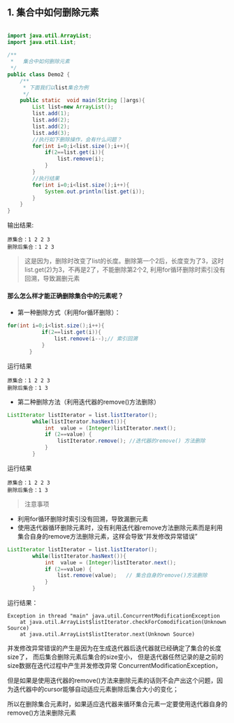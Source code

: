 ## 1. 集合中如何删除元素

~~~java  
  
import java.util.ArrayList;  
import java.util.List;  
  
/** 
 *   集合中如何删除元素 
 */  
public class Demo2 {  
    /** 
     * 下面我们以list集合为例 
     */  
    public static  void main(String []args){  
        List list=new ArrayList();  
        list.add(1);  
        list.add(2);  
        list.add(2);  
        list.add(3);  
        //执行如下删除操作，会有什么问题？  
        for(int i=0;i<list.size();i++){  
            if(2==list.get(i)){  
                list.remove(i);  
            }  
        }  
        //执行结果  
        for(int i=0;i<list.size();i++){  
            System.out.println(list.get(i));  
        }  
    }  
}
~~~  
 输出结果:
~~~
原集合：1 2 2 3  
删除后集合：1 2 3
~~~
>这是因为，删除时改变了list的长度。删除第一个2后，长度变为了3，这时list.get(2)为3，不再是2了，不能删除第2个2, 利用for循环删除时索引没有回溯，导致漏删元素  

#### 那么怎么样才能正确删除集合中的元素呢？

- 第一种删除方式（利用for循环删除）：
~~~java
for(int i=0;i<list.size();i++){  
           if(2==list.get(i)){  
               list.remove(i--);// 索引回溯    
           }  
       } 
~~~
 运行结果
~~~
原集合：1 2 2 3  
删除后集合：1 3  
~~~

- 第二种删除方法（利用迭代器的remove()方法删除）

~~~java
ListIterator listIterator = list.listIterator();  
        while(listIterator.hasNext()){  
            int  value = (Integer)listIterator.next();  
            if (2==value) {  
                listIterator.remove(); //迭代器的remove() 方法删除  
            }  
        }
~~~
运行结果
~~~
原集合：1 2 2 3  
删除后集合：1 3 
~~~

> 注意事项

- 利用for循环删除时索引没有回溯，导致漏删元素
- 使用迭代器循环删除元素时，没有利用迭代器remove方法删除元素而是利用集合自身的remove方法删除元素，这样会导致“并发修改异常错误”

~~~java
ListIterator listIterator = list.listIterator();  
        while(listIterator.hasNext()){  
            int  value = (Integer)listIterator.next();  
            if (2==value) {  
                list.remove(value);   // 集合自身的remove()方法删除  
            }  
        }  
~~~
 运行结果：

~~~
Exception in thread "main" java.util.ConcurrentModificationException
	at java.util.ArrayList$listIterator.checkForComodification(Unknown Source)
	at java.util.ArrayList$listIterator.next(Unknown Source)
~~~
并发修改异常错误的产生是因为在生成迭代器后迭代器就已经确定了集合的长度size了， 而后集合删除元素后集合的size变小， 但是迭代器任然记录的是之前的size数据在迭代过程中产生并发修改异常 ConcurrentModificationException，

但是如果是使用迭代器的remove()方法来删除元素的话则不会产出这个问题，因为迭代器中的cursor能够自动适应元素删除后集合大小的变化；

所以在删除集合元素时，如果适应迭代器来循环集合元素一定要使用迭代器自身的remove()方法来删除元素
